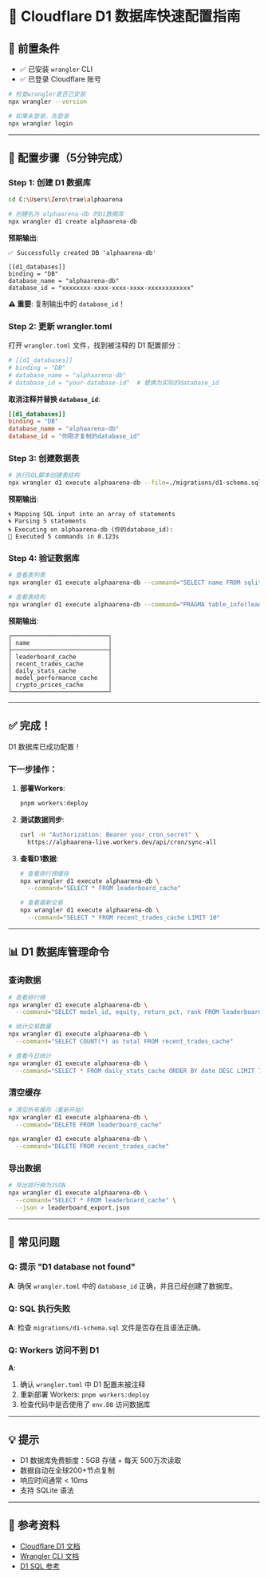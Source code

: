 # 🚀 Cloudflare D1 数据库快速配置指南

## 📝 前置条件

- ✅ 已安装 `wrangler` CLI
- ✅ 已登录 Cloudflare 账号

```bash
# 检查wrangler是否已安装
npx wrangler --version

# 如果未登录，先登录
npx wrangler login
```

---

## 🔧 配置步骤（5分钟完成）

### Step 1: 创建 D1 数据库

```bash
cd C:\Users\Zero\trae\alphaarena

# 创建名为 alphaarena-db 的D1数据库
npx wrangler d1 create alphaarena-db
```

**预期输出**:
```
✅ Successfully created DB 'alphaarena-db'

[[d1_databases]]
binding = "DB"
database_name = "alphaarena-db"
database_id = "xxxxxxxx-xxxx-xxxx-xxxx-xxxxxxxxxxxx"
```

**⚠️ 重要**: 复制输出中的 `database_id`！

### Step 2: 更新 wrangler.toml

打开 `wrangler.toml` 文件，找到被注释的 D1 配置部分：

```toml
# [[d1_databases]]
# binding = "DB"
# database_name = "alphaarena-db"
# database_id = "your-database-id"  # 替换为实际的database_id
```

**取消注释并替换 `database_id`**:

```toml
[[d1_databases]]
binding = "DB"
database_name = "alphaarena-db"
database_id = "你刚才复制的database_id"
```

### Step 3: 创建数据表

```bash
# 执行SQL脚本创建表结构
npx wrangler d1 execute alphaarena-db --file=./migrations/d1-schema.sql
```

**预期输出**:
```
🌀 Mapping SQL input into an array of statements
🌀 Parsing 5 statements
🌀 Executing on alphaarena-db (你的database_id):
🚣 Executed 5 commands in 0.123s
```

### Step 4: 验证数据库

```bash
# 查看表列表
npx wrangler d1 execute alphaarena-db --command="SELECT name FROM sqlite_master WHERE type='table'"

# 查看表结构
npx wrangler d1 execute alphaarena-db --command="PRAGMA table_info(leaderboard_cache)"
```

**预期输出**:
```
┌───────────────────────────┐
│ name                      │
├───────────────────────────┤
│ leaderboard_cache         │
│ recent_trades_cache       │
│ daily_stats_cache         │
│ model_performance_cache   │
│ crypto_prices_cache       │
└───────────────────────────┘
```

---

## ✅ 完成！

D1 数据库已成功配置！

### 下一步操作：

1. **部署Workers**:
   ```bash
   pnpm workers:deploy
   ```

2. **测试数据同步**:
   ```bash
   curl -H "Authorization: Bearer your_cron_secret" \
     https://alphaarena-live.workers.dev/api/cron/sync-all
   ```

3. **查看D1数据**:
   ```bash
   # 查看排行榜缓存
   npx wrangler d1 execute alphaarena-db \
     --command="SELECT * FROM leaderboard_cache"

   # 查看最新交易
   npx wrangler d1 execute alphaarena-db \
     --command="SELECT * FROM recent_trades_cache LIMIT 10"
   ```

---

## 📊 D1 数据库管理命令

### 查询数据

```bash
# 查看排行榜
npx wrangler d1 execute alphaarena-db \
  --command="SELECT model_id, equity, return_pct, rank FROM leaderboard_cache ORDER BY rank"

# 统计交易数量
npx wrangler d1 execute alphaarena-db \
  --command="SELECT COUNT(*) as total FROM recent_trades_cache"

# 查看今日统计
npx wrangler d1 execute alphaarena-db \
  --command="SELECT * FROM daily_stats_cache ORDER BY date DESC LIMIT 7"
```

### 清空缓存

```bash
# 清空所有缓存（重新开始）
npx wrangler d1 execute alphaarena-db \
  --command="DELETE FROM leaderboard_cache"

npx wrangler d1 execute alphaarena-db \
  --command="DELETE FROM recent_trades_cache"
```

### 导出数据

```bash
# 导出排行榜为JSON
npx wrangler d1 execute alphaarena-db \
  --command="SELECT * FROM leaderboard_cache" \
  --json > leaderboard_export.json
```

---

## 🐛 常见问题

### Q: 提示 "D1 database not found"

**A**: 确保 `wrangler.toml` 中的 `database_id` 正确，并且已经创建了数据库。

### Q: SQL 执行失败

**A**: 检查 `migrations/d1-schema.sql` 文件是否存在且语法正确。

### Q: Workers 访问不到 D1

**A**:
1. 确认 `wrangler.toml` 中 D1 配置未被注释
2. 重新部署 Workers: `pnpm workers:deploy`
3. 检查代码中是否使用了 `env.DB` 访问数据库

---

## 💡 提示

- D1 数据库免费额度：5GB 存储 + 每天 500万次读取
- 数据自动在全球200+节点复制
- 响应时间通常 < 10ms
- 支持 SQLite 语法

---

## 📖 参考资料

- [Cloudflare D1 文档](https://developers.cloudflare.com/d1/)
- [Wrangler CLI 文档](https://developers.cloudflare.com/workers/wrangler/)
- [D1 SQL 参考](https://developers.cloudflare.com/d1/platform/client-api/)
